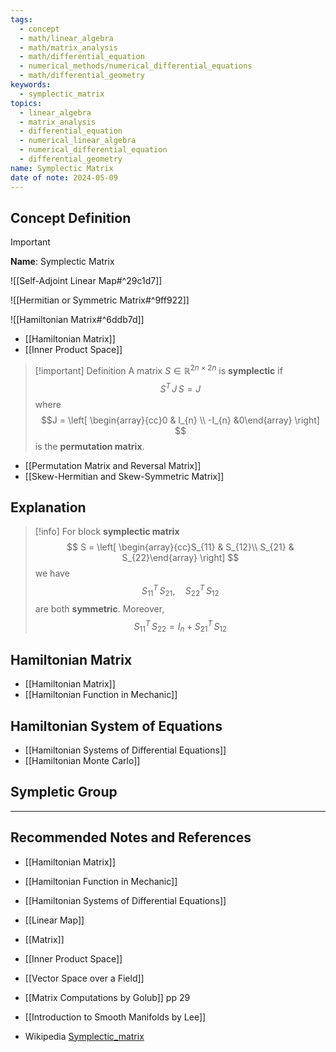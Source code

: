 ```yaml
---
tags:
  - concept
  - math/linear_algebra
  - math/matrix_analysis
  - math/differential_equation
  - numerical_methods/numerical_differential_equations
  - math/differential_geometry
keywords:
  - symplectic_matrix
topics:
  - linear_algebra
  - matrix_analysis
  - differential_equation
  - numerical_linear_algebra
  - numerical_differential_equation
  - differential_geometry
name: Symplectic Matrix
date of note: 2024-05-09
---
```


## Concept Definition

>[!important]
>**Name**:  Symplectic Matrix

![[Self-Adjoint Linear Map#^29c1d7]]

![[Hermitian or Symmetric Matrix#^9ff922]]

![[Hamiltonian Matrix#^6ddb7d]]

- [[Hamiltonian Matrix]]
- [[Inner Product Space]]

>[!important] Definition
>A matrix $S\in \mathbb{R}^{2n\times 2n}$ is  **symplectic** if 
>$$
> S^{T}\,J\,S = J
>$$
>where 
>$$J = \left[ \begin{array}{cc}0 & I_{n} \\ -I_{n} &0\end{array} \right] $$ is the **permutation matrix**.

- [[Permutation Matrix and Reversal Matrix]]
- [[Skew-Hermitian and Skew-Symmetric Matrix]]

## Explanation

>[!info]
>For block **symplectic matrix** 
>$$
>S = \left[ \begin{array}{cc}S_{11} & S_{12}\\ S_{21} & S_{22}\end{array} \right] 
>$$
>we have 
>$$
>S_{11}^{T}\,S_{21}, \quad S_{22}^{T}\,S_{12}
>$$
>are both **symmetric**. Moreover,
>$$
>S_{11}^T\,S_{22} = I_{n} + S_{21}^{T}\,S_{12} 
>$$

## Hamiltonian Matrix

- [[Hamiltonian Matrix]]
- [[Hamiltonian Function in Mechanic]]

## Hamiltonian System of Equations


- [[Hamiltonian Systems of Differential Equations]]
- [[Hamiltonian Monte Carlo]]

## Sympletic Group





-----------
##  Recommended Notes and References




- [[Hamiltonian Matrix]]
- [[Hamiltonian Function in Mechanic]]
- [[Hamiltonian Systems of Differential Equations]]

- [[Linear Map]]
- [[Matrix]]

- [[Inner Product Space]]
- [[Vector Space over a Field]]


- [[Matrix Computations by Golub]] pp 29
- [[Introduction to Smooth Manifolds by Lee]]
- Wikipedia [Symplectic_matrix](https://en.wikipedia.org/wiki/Symplectic_matrix)